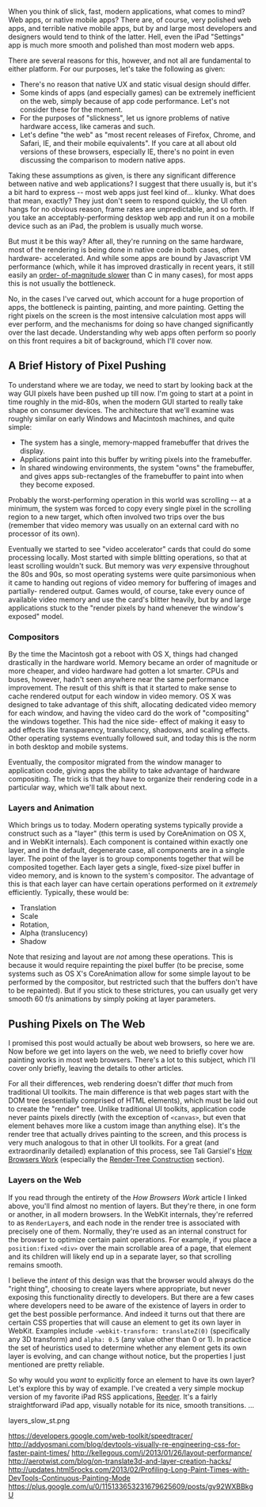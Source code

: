 When you think of slick, fast, modern applications, what comes to mind? Web
apps, or native mobile apps? There are, of course, very polished web apps, and
terrible native mobile apps, but by and large most developers and designers
would tend to think of the latter. Hell, even the iPad "Settings" app is much
more smooth and polished than most modern web apps.

There are several reasons for this, however, and not all are fundamental to either
platform. For our purposes, let's take the following as given:

- There's no reason that native UX and static visual design should differ.
- Some kinds of apps (and especially games) can be extremely inefficient on
  the web, simply because of app code performance. Let's not consider these
  for the moment.
- For the purposes of "slickness", let us ignore problems of native hardware
  access, like cameras and such.
- Let's define "the web" as "most recent releases of Firefox, Chrome, and
  Safari, IE, and their mobile equivalents". If you care at all about old
  versions of these browsers, especially IE, there's no point in even
  discussing the comparison to modern native apps.

Taking these assumptions as given, is there any significant difference between
native and web applications? I suggest that there usually is, but it's a bit
hard to express -- most web apps just feel kind of... klunky. What does that
mean, exactly? They just don't seem to respond quickly, the UI often hangs for
no obvious reason, frame rates are unpredictable, and so forth. If you take an
acceptably-performing desktop web app and run it on a mobile device such as an
iPad, the problem is usually much worse.

But must it be this way? After all, they're running on the same hardware, most
of the rendering is being done in native code in both cases, often hardware-
accelerated. And while some apps are bound by Javascript VM performance (which,
while it has improved drastically in recent years, it still easily an [order-
of-magnitude slower][1] than C in many cases), for most apps this is not
usually the bottleneck.

No, in the cases I've carved out, which account for a huge proportion of apps,
the bottleneck is painting, painting, and more painting. Getting the right
pixels on the screen is the most intensive calculation most apps will ever
perform, and the mechanisms for doing so have changed significantly over the
last decade. Understanding why web apps often perform so poorly on this front
requires a bit of background, which I'll cover now.

## A Brief History of Pixel Pushing

To understand where we are today, we need to start by looking back at the
way GUI pixels have been pushed up till now. I'm going to start at a point in
time roughly in the mid-80s, when the modern GUI started to really take shape
on consumer devices. The architecture that we'll examine was roughly similar
on early Windows and Macintosh machines, and quite simple:

- The system has a single, memory-mapped framebuffer that drives the display.
- Applications paint into this buffer by writing pixels into the framebuffer.
- In shared windowing environments, the system "owns" the framebuffer, and
  gives apps sub-rectangles of the framebuffer to paint into when they become
  exposed.

Probably the worst-performing operation in this world was scrolling -- at a
minimum, the system was forced to copy every single pixel in the scrolling
region to a new target, which often involved two trips over the bus (remember
that video memory was usually on an external card with no processor of its
own).

Eventually we started to see "video accelerator" cards that could do some
processing locally. Most started with simple blitting operations, so that at
least scrolling wouldn't suck. But memory was *very* expensive throughout the
80s and 90s, so most operating systems were quite parsimonious when it came to
handing out regions of video memory for buffering of images and partially-
rendered output. Games would, of course, take every ounce of available video
memory and use the card's blitter heavily, but by and large applications stuck
to the "render pixels by hand whenever the window's exposed" model.

### Compositors

By the time the Macintosh got a reboot with OS X, things had changed
drastically in the hardware world. Memory became an order of magnitude or more
cheaper, and video hardware had gotten a lot smarter. CPUs and buses, however,
hadn't seen anywhere near the same performance improvement. The result of this
shift is that it started to make sense to cache rendered output for each
window in video memory. OS X was designed to take advantage of this shift,
allocating dedicated video memory for each window, and having the video card
do the work of "compositing" the windows together. This had the nice side-
effect of making it easy to add effects like transparency, translucency,
shadows, and scaling effects. Other operating systems eventually followed
suit, and today this is the norm in both desktop and mobile systems.

Eventually, the compositor migrated from the window manager to application
code, giving apps the ability to take advantage of hardware compositing. The
trick is that they have to organize their rendering code in a particular way,
which we'll talk about next.

### Layers and Animation

Which brings us to today. Modern operating systems typically provide a
construct such as a "layer" (this term is used by CoreAnimation on OS X, and
in WebKit internals). Each component is contained within exactly one layer,
and in the default, degenerate case, all components are in a single layer. The
point of the layer is to group components together that will be composited
together. Each layer gets a single, fixed-size pixel buffer in video memory,
and is known to the system's compositor. The advantage of this is that each
layer can have certain operations performed on it *extremely* efficiently.
Typically, these would be:

- Translation
- Scale
- Rotation,
- Alpha (translucency)
- Shadow

Note that resizing and layout are *not* among these operations. This is
because it would require repainting the pixel buffer (to be precise, some
systems such as OS X's CoreAnimation allow for some simple layout to be
performed by the compositor, but restricted such that the buffers don't have
to be repainted). But if you stick to these strictures, you can usually get
very smooth 60 f/s animations by simply poking at layer parameters.

## Pushing Pixels on The Web

I promised this post would actually be about web browsers, so here we are. Now
before we get into layers on the web, we need to briefly cover how painting
works in most web browsers. There's a lot to this subject, which I'll cover
only briefly, leaving the details to other articles.

For all their differences, web rendering doesn't differ *that* much from
traditional UI toolkits. The main difference is that web pages start with the
DOM tree (essentially comprised of HTML elements), which must be laid out to
create the "render" tree. Unlike traditional UI toolkits, application code
never paints pixels directly (with the exception of `<canvas>`, but even
that element behaves more like a custom image than anything else). It's the
render tree that actually drives painting to the screen, and this process is
very much analogous to that in other UI toolkits. For a great (and
extraordinarily detailed) explanation of this process, see Tali Garsiel's [How
Browsers Work][2] (especially the [Render-Tree Construction][3] section).

### Layers on the Web

If you read through the entirety of the _How Browsers Work_ article I linked
above, you'll find almost no mention of layers. But they're there, in one form
or another, in all modern browsers. In the WebKit internals, they're referred
to as `RenderLayer`s, and each node in the render tree is associated with
precisely one of them. Normally, they're used as an internal construct for the
browser to optimize certain paint operations. For example, if you place a
`position:fixed` `<div>` over the main scrollable area of a page, that element
and its children will likely end up in a separate layer, so that scrolling
remains smooth.

I believe the *intent* of this design was that the browser would always do the
"right thing", choosing to create layers where appropriate, but never exposing
this functionality directly to developers. But there are a few cases where
developers need to be aware of the existence of layers in order to get the
best possible performance. And indeed it turns out that there are certain CSS
properties that will cause an element to get its own layer in WebKit. Examples
include `-webkit-transform: translateZ(0)` (specifically any 3D transform) and
`alpha: 0.5` (any value other than 0 or 1). In practice the set of heuristics
used to determine whether any element gets its own layer is evolving, and can
change without notice, but the properties I just mentioned are pretty
reliable.

So why would you *want* to explicitly force an element to have its own layer?
Let's explore this by way of example. I've created a very simple mockup
version of my favorite iPad RSS applications, [Reeder][4]. It's a fairly
straightforward iPad app, visually notable for its nice, smooth transitions.
...

layers_slow_st.png

[1]: http://j15r.com/blog/2011/12/15/Box2D_as_a_Measure_of_Runtime_Performance
[2]: http://www.html5rocks.com/en/tutorials/internals/howbrowserswork/
[3]: http://www.html5rocks.com/en/tutorials/internals/howbrowserswork/#Render_tree_construction
[4]: http://reederapp.com/ipad/

https://developers.google.com/web-toolkit/speedtracer/
http://addyosmani.com/blog/devtools-visually-re-engineering-css-for-faster-paint-times/
http://kellegous.com/j/2013/01/26/layout-performance/
http://aerotwist.com/blog/on-translate3d-and-layer-creation-hacks/
http://updates.html5rocks.com/2013/02/Profiling-Long-Paint-Times-with-DevTools-Continuous-Painting-Mode
https://plus.google.com/u/0/115133653231679625609/posts/gv92WXBBkgU
